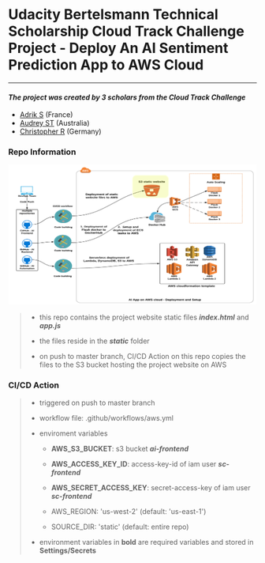 # Udacity Bertelsmann Technical Scholarship Cloud Track Challenge Project - Deploy An AI Sentiment Prediction App to AWS Cloud
 ---
#### _The project was created by 3 scholars from the Cloud Track Challenge_

* [Adrik S](https://github.com/Adriks976) (France)
* [Audrey ST](https://github.com/atan4583) (Australia)
* [Christopher R](https://github.com/christopherrauh) (Germany)

### Repo Information
![png](assets/cicd-s3-deploy.png)

> * this repo contains the project website static files **_index.html_** and **_app.js_**
>
> * the files reside in the **_static_** folder
>
> *   on push to master branch, CI/CD Action on this repo copies the files to the S3 bucket hosting the project website on AWS

### CI/CD Action
> * triggered on push to master branch
>
> * workflow file: .github/workflows/aws.yml
>
> * enviroment variables
>     - **AWS_S3_BUCKET**: s3 bucket **_ai-frontend_**
>
>     - **AWS_ACCESS_KEY_ID**: access-key-id of iam user **_sc-frontend_**
>
>     - **AWS_SECRET_ACCESS_KEY**: secret-access-key of iam user **_sc-frontend_**
>
>     - AWS_REGION: 'us-west-2'   (default: 'us-east-1')
>
>     - SOURCE_DIR: 'static'      (default: entire repo)
>
> * environment variables in **bold** are required variables and stored in **Settings/Secrets**
>
